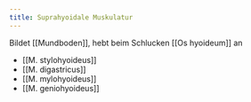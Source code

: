 ```yaml
---
title: Suprahyoidale Muskulatur
---
```

Bildet [[Mundboden]], hebt beim Schlucken [[Os hyoideum]] an
- [[M. stylohyoideus]]
- [[M. digastricus]]
- [[M. mylohyoideus]]
- [[M. geniohyoideus]]